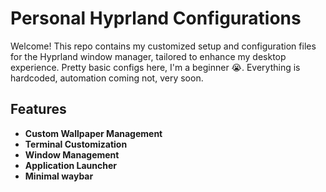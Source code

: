 # Personal Hyprland Configurations

Welcome! 
This repo contains my customized setup and configuration files for the Hyprland window manager, tailored to enhance my desktop experience.
Pretty basic configs here, I'm a beginner 😭. 
Everything is hardcoded, automation coming not, very soon.

## Features

- **Custom Wallpaper Management**
- **Terminal Customization**
- **Window Management**
- **Application Launcher**
- **Minimal waybar**
